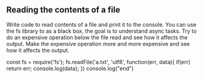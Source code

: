 ## Reading the contents of a file

Write code to read contents of a file and print it to the console. 
You can use the fs library to as a black box, the goal is to understand async tasks. 
Try to do an expensive operation below the file read and see how it affects the output. 
Make the expensive operation more and more expensive and see how it affects the output. 


const fs = require('fs');
fs.readFile('a.txt', 'utf8', function(err, data){
	if(err) return err;
	console.log(data);
})
console.log("end")